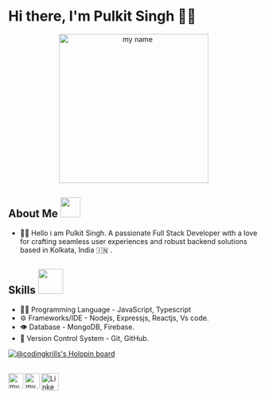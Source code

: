 # Hi there, I'm Pulkit Singh 🙋‍♂️

<p align="center">
  <img align="centre" alt=" my name" width="300px" src="https://github.com/CodingKrills/CodingKrills/blob/master/assets/me.png" />
</p>

## About Me <img src="https://github.com/CodingKrills/CodingKrills/blob/master/assets/about.gif" width="40">

- 👨‍💻 Hello i am Pulkit Singh. A passionate Full Stack Developer with a love for crafting seamless user experiences and robust backend solutions based in Kolkata, India 🇮🇳 .

## Skills <img src="https://github.com/CodingKrills/CodingKrills/blob/master/assets/micacalala-michi.gif" width="50">

- 👨‍💻 Programming Language - JavaScript, Typescript
- ⚙️ Frameworks/IDE - Nodejs, Expressjs, Reactjs, Vs code.
- 👁️ Database - MongoDB, Firebase.
- 💽 Version Control System - Git, GitHub.

[![@codingkrills's Holopin board](https://holopin.io/api/user/board?user=codingkrills)](https://holopin.io/@codingkrills)

<br/>
<a href="./assets/social-media-gifs/facebook.gif">
  <img align="left" alt="my name | Twitter" width="30px" src="https://github.com/CodingKrills/CodingKrills/blob/master/assets/social-media/facebook.png" />
</a>
<a href="https://twitter.com/">
  <img align="left" alt=" my name | Twitter" width="30px" src="https://github.com/CodingKrills/CodingKrills/blob/master/assets/social-media/linkedin.png" />
</a>
<a href="https://www.linkedin.com/in/">
  <img align="left" alt="Linkedin" width="35px" src="https://github.com/CodingKrills/CodingKrills/blob/master/assets/social-media/codepen.png" />
</a>
<br />
